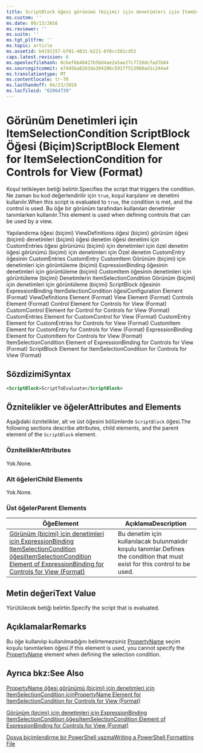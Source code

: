 ```yaml
---
title: ScriptBlock öğesi görünümü (biçimi) için denetimleri için ItemSelectionCondition için | Microsoft Docs
ms.custom: ''
ms.date: 09/13/2016
ms.reviewer: ''
ms.suite: ''
ms.tgt_pltfrm: ''
ms.topic: article
ms.assetid: b4191157-bf01-4831-b221-6f8cc581cd53
caps.latest.revision: 6
ms.openlocfilehash: 0cbefbb48427b56d4ae2a5ae27c7726dcfad7b84
ms.sourcegitcommit: e7445ba8203da304286c591ff513900ad1c244a4
ms.translationtype: MT
ms.contentlocale: tr-TR
ms.lasthandoff: 04/23/2019
ms.locfileid: "62064739"
---
```

# <a name="scriptblock-element-for-itemselectioncondition-for-controls-for-view-format"></a><span data-ttu-id="33a37-102">Görünüm Denetimleri için ItemSelectionCondition ScriptBlock Öğesi (Biçim)</span><span class="sxs-lookup"><span data-stu-id="33a37-102">ScriptBlock Element for ItemSelectionCondition for Controls for View (Format)</span></span>

<span data-ttu-id="33a37-103">Koşul tetikleyen betiği belirtir.</span><span class="sxs-lookup"><span data-stu-id="33a37-103">Specifies the script that triggers the condition.</span></span> <span data-ttu-id="33a37-104">Ne zaman bu kod değerlendirilir için `true`, koşul karşılanır ve denetimi kullanılır.</span><span class="sxs-lookup"><span data-stu-id="33a37-104">When this script is evaluated to `true`, the condition is met, and the control is used.</span></span> <span data-ttu-id="33a37-105">Bu öğe bir görünüm tarafından kullanılan denetimler tanımlarken kullanılır.</span><span class="sxs-lookup"><span data-stu-id="33a37-105">This element is used when defining controls that can be used by a view.</span></span>

<span data-ttu-id="33a37-106">Yapılandırma öğesi (biçimi) ViewDefinitions öğesi (biçimi) görünüm öğesi (biçimi) denetimleri (biçimi) öğesi denetim öğesi denetimi için CustomEntries öğesi görünümü (biçimi) için denetimleri için özel denetim öğesi görünümü (biçimi) için denetimleri için Özel denetim CustomEntry öğesinin CustomEntries CustomEntry CustomItem Görünüm (biçimi) için denetimleri için görüntüleme (biçimi) ExpressionBinding öğesinin denetimleri için görüntüleme (biçimi) CustomItem öğesinin denetimleri için görüntüleme (biçimi) Denetimlerin ItemSelectionCondition Görünüm (biçimi) için denetimleri için görüntüleme (biçimi) ScriptBlock öğesinin ExpressionBinding ItemSelectionCondition öğesi</span><span class="sxs-lookup"><span data-stu-id="33a37-106">Configuration Element (Format) ViewDefinitions Element (Format) View Element (Format) Controls Element (Format) Control Element for Controls for View (Format) CustomControl Element for Control for Controls for View (Format) CustomEntries Element for CustomControl for View (Format) CustomEntry Element for CustomEntries for Controls for View (Format) CustomItem Element for CustomEntry for Controls for View (Format) ExpressionBinding Element for CustomItem for Controls for View (Format) ItemSelectionCondition Element of ExpressionBinding for Controls for View (Format) ScriptBlock Element for ItemSelectionCondition for Controls for View (Format)</span></span>

## <a name="syntax"></a><span data-ttu-id="33a37-107">Sözdizimi</span><span class="sxs-lookup"><span data-stu-id="33a37-107">Syntax</span></span>

```xml
<ScriptBlock>ScriptToEvaluate</ScriptBlock>
```

## <a name="attributes-and-elements"></a><span data-ttu-id="33a37-108">Öznitelikler ve öğeler</span><span class="sxs-lookup"><span data-stu-id="33a37-108">Attributes and Elements</span></span>

<span data-ttu-id="33a37-109">Aşağıdaki öznitelikler, alt ve üst öğesini bölümlerde `ScriptBlock` öğesi.</span><span class="sxs-lookup"><span data-stu-id="33a37-109">The following sections describe attributes, child elements, and the parent element of the `ScriptBlock` element.</span></span>

### <a name="attributes"></a><span data-ttu-id="33a37-110">Öznitelikler</span><span class="sxs-lookup"><span data-stu-id="33a37-110">Attributes</span></span>

<span data-ttu-id="33a37-111">Yok.</span><span class="sxs-lookup"><span data-stu-id="33a37-111">None.</span></span>

### <a name="child-elements"></a><span data-ttu-id="33a37-112">Alt öğeleri</span><span class="sxs-lookup"><span data-stu-id="33a37-112">Child Elements</span></span>

<span data-ttu-id="33a37-113">Yok.</span><span class="sxs-lookup"><span data-stu-id="33a37-113">None.</span></span>

### <a name="parent-elements"></a><span data-ttu-id="33a37-114">Üst öğeler</span><span class="sxs-lookup"><span data-stu-id="33a37-114">Parent Elements</span></span>

|<span data-ttu-id="33a37-115">Öğe</span><span class="sxs-lookup"><span data-stu-id="33a37-115">Element</span></span>|<span data-ttu-id="33a37-116">Açıklama</span><span class="sxs-lookup"><span data-stu-id="33a37-116">Description</span></span>|
|-------------|-----------------|
|[<span data-ttu-id="33a37-117">Görünüm (biçimi) için denetimleri için ExpressionBinding ItemSelectionCondition öğesi</span><span class="sxs-lookup"><span data-stu-id="33a37-117">ItemSelectionCondition Element of ExpressionBinding for Controls for View (Format)</span></span>](./itemselectioncondition-element-for-expressionbinding-for-controls-for-view-format.md)|<span data-ttu-id="33a37-118">Bu denetim için kullanılacak bulunmalıdır koşulu tanımlar.</span><span class="sxs-lookup"><span data-stu-id="33a37-118">Defines the condition that must exist for this control to be used.</span></span>|

## <a name="text-value"></a><span data-ttu-id="33a37-119">Metin değeri</span><span class="sxs-lookup"><span data-stu-id="33a37-119">Text Value</span></span>

<span data-ttu-id="33a37-120">Yürütülecek betiği belirtin.</span><span class="sxs-lookup"><span data-stu-id="33a37-120">Specify the script that is evaluated.</span></span>

## <a name="remarks"></a><span data-ttu-id="33a37-121">Açıklamalar</span><span class="sxs-lookup"><span data-stu-id="33a37-121">Remarks</span></span>

<span data-ttu-id="33a37-122">Bu öğe kullanılıp kullanılmadığını belirtemezsiniz [PropertyName](./propertyname-element-for-itemselectioncondition-for-controls-for-view-format.md) seçim koşulu tanımlarken öğesi.</span><span class="sxs-lookup"><span data-stu-id="33a37-122">If this element is used, you cannot specify the [PropertyName](./propertyname-element-for-itemselectioncondition-for-controls-for-view-format.md) element when defining the selection condition.</span></span>

## <a name="see-also"></a><span data-ttu-id="33a37-123">Ayrıca bkz:</span><span class="sxs-lookup"><span data-stu-id="33a37-123">See Also</span></span>

[<span data-ttu-id="33a37-124">PropertyName öğesi görünümü (biçimi) için denetimleri için ItemSelectionCondition için</span><span class="sxs-lookup"><span data-stu-id="33a37-124">PropertyName Element for ItemSelectionCondition for Controls for View (Format)</span></span>](./propertyname-element-for-itemselectioncondition-for-controls-for-view-format.md)

[<span data-ttu-id="33a37-125">Görünüm (biçimi) için denetimleri için ExpressionBinding ItemSelectionCondition öğesi</span><span class="sxs-lookup"><span data-stu-id="33a37-125">ItemSelectionCondition Element of ExpressionBinding for Controls for View (Format)</span></span>](./itemselectioncondition-element-for-expressionbinding-for-controls-for-view-format.md)

[<span data-ttu-id="33a37-126">Dosya biçimlendirme bir PowerShell yazma</span><span class="sxs-lookup"><span data-stu-id="33a37-126">Writing a PowerShell Formatting File</span></span>](./writing-a-powershell-formatting-file.md)

